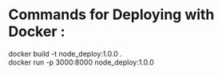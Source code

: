 # Commands for Deploying with Docker :

docker build -t node_deploy:1.0.0 .<br />
docker run -p 3000:8000 node_deploy:1.0.0<br />
